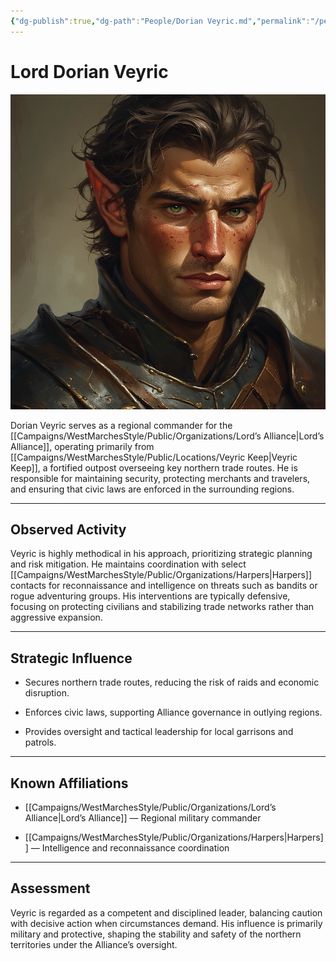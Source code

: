 ```yaml
---
{"dg-publish":true,"dg-path":"People/Dorian Veyric.md","permalink":"/people/dorian-veyric/","tags":["NPC","LordsAlliance"],"dgShowFileTree":true}
---
```


# **Lord Dorian Veyric**

![Dorian_Veyric.jpg](/img/user/_assets/WestMarchesStyle/NPC%20Portraits/Dorian_Veyric.jpg)

Dorian Veyric serves as a regional commander for the [[Campaigns/WestMarchesStyle/Public/Organizations/Lord’s Alliance\|Lord’s Alliance]], operating primarily from [[Campaigns/WestMarchesStyle/Public/Locations/Veyric Keep\|Veyric Keep]], a fortified outpost overseeing key northern trade routes. He is responsible for maintaining security, protecting merchants and travelers, and ensuring that civic laws are enforced in the surrounding regions.

---

## Observed Activity

Veyric is highly methodical in his approach, prioritizing strategic planning and risk mitigation. He maintains coordination with select [[Campaigns/WestMarchesStyle/Public/Organizations/Harpers\|Harpers]] contacts for reconnaissance and intelligence on threats such as bandits or rogue adventuring groups. His interventions are typically defensive, focusing on protecting civilians and stabilizing trade networks rather than aggressive expansion.

---

## Strategic Influence

- Secures northern trade routes, reducing the risk of raids and economic disruption.
    
- Enforces civic laws, supporting Alliance governance in outlying regions.
    
- Provides oversight and tactical leadership for local garrisons and patrols.
    

---

## Known Affiliations

- [[Campaigns/WestMarchesStyle/Public/Organizations/Lord’s Alliance\|Lord’s Alliance]] — Regional military commander
    
- [[Campaigns/WestMarchesStyle/Public/Organizations/Harpers\|Harpers]] — Intelligence and reconnaissance coordination
    

---

## Assessment

Veyric is regarded as a competent and disciplined leader, balancing caution with decisive action when circumstances demand. His influence is primarily military and protective, shaping the stability and safety of the northern territories under the Alliance’s oversight.